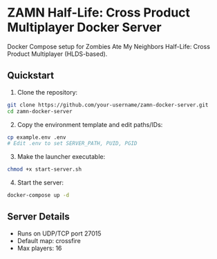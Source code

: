 # ZAMN Half-Life: Cross Product Multiplayer Docker Server

Docker Compose setup for Zombies Ate My Neighbors Half-Life: Cross Product Multiplayer (HLDS-based).

## Quickstart

1. Clone the repository:

```bash
git clone https://github.com/your-username/zamn-docker-server.git
cd zamn-docker-server
```

2. Copy the environment template and edit paths/IDs:

```bash
cp example.env .env
# Edit .env to set SERVER_PATH, PUID, PGID
```

3. Make the launcher executable:

```bash
chmod +x start-server.sh
```

4. Start the server:

```bash
docker-compose up -d
```

## Server Details

* Runs on UDP/TCP port 27015
* Default map: crossfire
* Max players: 16
